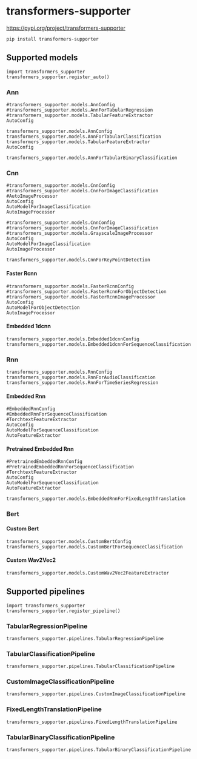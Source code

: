 # transformers-supporter

https://pypi.org/project/transformers-supporter
```
pip install transformers-supporter
```

## Supported models

```
import transformers_supporter
transformers_supporter.register_auto()
```

### Ann

```
#transformers_supporter.models.AnnConfig
#transformers_supporter.models.AnnForTabularRegression
#transformers_supporter.models.TabularFeatureExtractor
AutoConfig
```

```
transformers_supporter.models.AnnConfig
transformers_supporter.models.AnnForTabularClassification
transformers_supporter.models.TabularFeatureExtractor
AutoConfig
```


```
transformers_supporter.models.AnnForTabularBinaryClassification
```

### Cnn

```
#transformers_supporter.models.CnnConfig
#transformers_supporter.models.CnnForImageClassification
#AutoImageProcessor
AutoConfig
AutoModelForImageClassification
AutoImageProcessor
```

```
#transformers_supporter.models.CnnConfig
#transformers_supporter.models.CnnForImageClassification
#transformers_supporter.models.GrayscaleImageProcessor
AutoConfig
AutoModelForImageClassification
AutoImageProcessor
```

```
transformers_supporter.models.CnnForKeyPointDetection
```

#### Faster Rcnn

```
#transformers_supporter.models.FasterRcnnConfig
#transformers_supporter.models.FasterRcnnForObjectDetection
#transformers_supporter.models.FasterRcnnImageProcessor
AutoConfig
AutoModelForObjectDetection
AutoImageProcessor
```

#### Embedded 1dcnn

```
transformers_supporter.models.Embedded1dcnnConfig
transformers_supporter.models.Embedded1dcnnForSequenceClassification
```

### Rnn

```
transformers_supporter.models.RnnConfig
transformers_supporter.models.RnnForAudioClassification
transformers_supporter.models.RnnForTimeSeriesRegression
```

#### Embedded Rnn

```
#EmbeddedRnnConfig
#EmbeddedRnnForSequenceClassification
#TorchtextFeatureExtractor
AutoConfig
AutoModelForSequenceClassification
AutoFeatureExtractor
```

#### Pretrained Embedded Rnn

```
#PretrainedEmbeddedRnnConfig
#PretrainedEmbeddedRnnForSequenceClassification
#TorchtextFeatureExtractor
AutoConfig
AutoModelForSequenceClassification
AutoFeatureExtractor
```

```
transformers_supporter.models.EmbeddedRnnForFixedLengthTranslation
```

### Bert

#### Custom Bert

```
transformers_supporter.models.CustomBertConfig
transformers_supporter.models.CustomBertForSequenceClassification
```

#### Custom Wav2Vec2

```
transformers_supporter.models.CustomWav2Vec2FeatureExtractor
```

## Supported pipelines

```
import transformers_supporter
transformers_supporter.register_pipeline()
```

### TabularRegressionPipeline

```
transformers_supporter.pipelines.TabularRegressionPipeline
```

### TabularClassificationPipeline

```
transformers_supporter.pipelines.TabularClassificationPipeline
```

### CustomImageClassificationPipeline

```
transformers_supporter.pipelines.CustomImageClassificationPipeline
```

### FixedLengthTranslationPipeline

```
transformers_supporter.pipelines.FixedLengthTranslationPipeline
```


### TabularBinaryClassificationPipeline

```
transformers_supporter.pipelines.TabularBinaryClassificationPipeline
```

